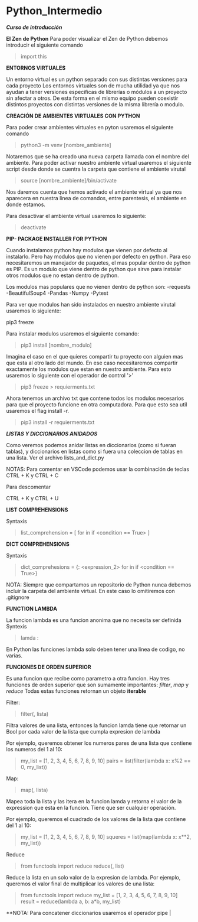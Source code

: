 # Python_Intermedio
***Curso de introducción***

**El Zen de Python**
Para poder visualizar el Zen de Python debemos introducir el siguiente comando
> import  this


**ENTORNOS VIRTUALES**

Un entorno virtual es un python separado con sus distintas versiones para cada proyecto
Los entornos virtuales son de mucha utilidad ya que nos ayudan a tener versiones especificas 
de librerías o módulos a un proyecto sin afectar a otros.
De esta forma en el mismo equipo pueden coexistir distintos proyectos con distintas versiones 
de la misma librería o modulo.

**CREACIÓN DE AMBIENTES VIRTUALES CON PYTHON**

Para poder crear ambientes virtuales en pyton usaremos el siguiente comando
> python3 -m venv [nombre_ambiente]

Notaremos que se ha creado una nueva carpeta llamada con el nombre del ambiente.
Para poder activar nuestro ambiente virtual usaremos el siguiente script desde donde se cuentra
la carpeta que contiene el ambiente virutal

> source [nombre_ambiente]/bin/activate

Nos daremos cuenta que hemos activado el ambiente virtual ya que nos aparecera en nuestra 
linea de comandos, entre parentesis, el ambiente en donde estamos.

Para desactivar el ambiente virtual usaremos lo siguiente:

> deactivate

**PIP- PACKAGE INSTALLER FOR PYTHON**

Cuando instalamos python hay modulos que vienen por defecto al instalarlo. Pero hay modulos que no 
vienen por defecto en python. Para eso necesitaremos un manejador de paquetes, el mas popular dentro
de python es PIP. Es un modulo que viene dentro de python que sirve para instalar otros modulos que
no estan dentro de python. 

Los modulos mas populares que no vienen dentro de python son:
-requests
-BeautifulSoup4
-Pandas
-Numpy
-Pytest

Para ver que modulos han sido instalados en nuestro ambiente virutal usaremos lo siguiente:

 pip3 freeze

Para instalar modulos usaremos el siguiente comando:

> pip3 install [nombre_modulo]

Imagina el caso en el que quieres compartir tu proyecto con alguien mas que esta al otro
lado del mundo. En ese caso necesitaremos compartir exactamente los modulos que estan en nuestro
ambiente. Para esto usaremos lo siguiente con el operador de control '>'

> pip3 freeze > requierments.txt

Ahora tenemos un archivo txt que contene todos los modulos necesarios para que el proyecto funcione
en otra computadora. Para que esto sea util usaremos el flag install -r.

> pip3 install -r requierments.txt

***LISTAS Y DICCIONARIOS ANIDADOS***

Como veremos podemos anidar listas en diccionarios (como si fueran tablas),
y diccionarios en listas como si fuera una coleccion de tablas en una lista.
Ver el archivo lists_and_dict.py

NOTAS: Para comentar en VSCode podemos usar la combinación de teclas
CTRL + K  y CTRL + C 

Para descomentar

CTRL + K  y CTRL + U

**LIST COMPREHENSIONS**

Syntaxis

> list_comprehension = [<expression> for <item> in  <iterable> if <condition == True> ]


**DICT COMPREHENSIONS**

Syntaxis

> dict_comprehesions = {<expressioon>: <expression_2> for <item> in <iterable> if <condition == True>}

NOTA: Siempre que compartamos un repositorio de Python nunca debemos incluir la carpeta del ambiente
virtual. En este caso lo omitiremos con .gitignore
 
**FUNCTION LAMBDA**

La funcion lambda es una funcion anonima que no necesita ser definida 
Syntexis

> lamda <argumentos>: <expresion>

En Python las funciones lambda solo deben tener una linea de codigo, no varias.

**FUNCIONES DE ORDEN SUPERIOR**

Es una funcion que recibe como parametro a otra funcion.
Hay tres funciones de orden superior que son sumamente importantes: *filter*, *map* y *reduce*
Todas estas funciones retornan un objeto **iterable**

Filter:

> filter(<funcion lambda>, lista)

Filtra valores de una lista, entonces la funcion lamda tiene que retornar un Bool por cada valor de la lista que cumpla
expresion de lambda

Por ejemplo, queremos obtener los numeros pares de una lista que contiene los numeros del 1 al 10:

>my_list = [1, 2, 3, 4, 5, 6, 7, 8, 9, 10]
>pairs = list(filter(lambda x: x%2 == 0, my_list)) 

Map:

> map(<funcion lambda>, lista)

Mapea toda la lista y las itera en la funcion lamda y retorna el valor de la expression que esta en la funcion. Tiene que ser 
cualquier operación.

Por ejemplo, queremos el cuadrado de los valores de la lista que contiene del 1 al 10:

>my_list = [1, 2, 3, 4, 5, 6, 7, 8, 9, 10]
>squeres = list(map(lambda x: x**2, my_list))

Reduce

> from functools import reduce
> reduce(<funcion lambda>, list)

Reduce la lista en un solo valor de la expresion de lambda.
Por ejemplo, queremos el valor final de multiplicar los valores de una lista:

>from functools import reduce
>my_list = [1, 2, 3, 4, 5, 6, 7, 8, 9, 10]
>result = reduce(lambda a, b: a*b, my_list)

**NOTA: Para concatener diccionarios usaremos el operador pipe |


